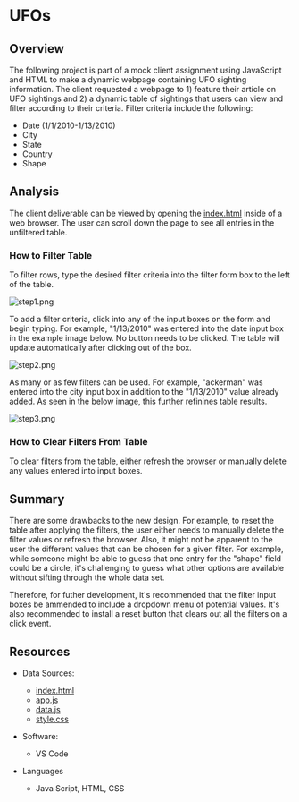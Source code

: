 # UFOs
## Overview
The following project is part of a mock client assignment using JavaScript and HTML to make a dynamic webpage containing UFO sighting information. The client requested a webpage to 1) feature their article on UFO sightings and 2) a dynamic table of sightings that users can view and filter according to their criteria. Filter criteria include the following:

- Date (1/1/2010-1/13/2010)
- City
- State
- Country
- Shape
## Analysis
The client deliverable can be viewed by opening the [index.html](https://github.com/InRegards2Pluto/UFOs/blob/28f0901e87378c44f871cba3710697d8f3bfa7c7/index.html) inside of a web browser. The user can scroll down the page to see all entries in the unfiltered table. 

### How to Filter Table
To filter rows, type the desired filter criteria into the filter form box to the left of the table.

![step1.png](https://github.com/InRegards2Pluto/UFOs/blob/28f0901e87378c44f871cba3710697d8f3bfa7c7/images/step1.png)

To add a filter criteria, click into any of the input boxes on the form and begin typing. For example, "1/13/2010" was entered into the date input box in the example image below. No button needs to be clicked. The table will update automatically after clicking out of the box.

![step2.png](https://github.com/InRegards2Pluto/UFOs/blob/28f0901e87378c44f871cba3710697d8f3bfa7c7/images/step2.png)

As many or as few filters can be used. For example, "ackerman" was entered into the city input box in addition to the "1/13/2010" value already added. As seen in the below image, this further refinines table results.

![step3.png](https://github.com/InRegards2Pluto/UFOs/blob/28f0901e87378c44f871cba3710697d8f3bfa7c7/images/step3.png)

### How to Clear Filters From Table
To clear filters from the table, either refresh the browser or manually delete any values entered into input boxes.
## Summary
There are some drawbacks to the new design. For example, to reset the table after applying the filters, the user either needs to manually delete the filter values or refresh the browser. Also, it might not be apparent to the user the different values that can be chosen for a given filter. For example, while someone might be able to guess that one entry for the "shape" field could be a circle, it's challenging to guess what other options are available without sifting through the whole data set.

Therefore, for futher development, it's recommended that the filter input boxes be ammended to include a dropdown menu of potential values. It's also recommended to install a reset button that clears out all the filters on a click event.

## Resources
- Data Sources:
  - [index.html](https://github.com/InRegards2Pluto/UFOs/blob/28f0901e87378c44f871cba3710697d8f3bfa7c7/index.html)
  - [app.js](https://github.com/InRegards2Pluto/UFOs/blob/28f0901e87378c44f871cba3710697d8f3bfa7c7/static/js/app.js)
  - [data.js](https://github.com/InRegards2Pluto/UFOs/blob/28f0901e87378c44f871cba3710697d8f3bfa7c7/static/js/data.js)
  - [style.css](https://github.com/InRegards2Pluto/UFOs/blob/28f0901e87378c44f871cba3710697d8f3bfa7c7/css/style.css)
- Software:
  - VS Code

- Languages
  - Java Script, HTML, CSS

